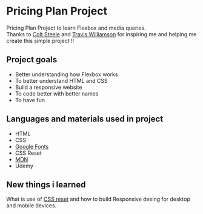 # Pricing Plan Project
Pricing Plan Project to learn Flexbox and media queries.
<br>
Thanks to [Colt Steele](https://www.youtube.com/c/ColtSteeleCode) and [Travis Williamson](https://codepen.io/travisw) for inspiring me and helping me create this simple project !!
## Project goals
- Better understanding how Flexbox works
- To better understand HTML and CSS
- Build a responsive website
- To code better with better names
- To have fun
## Languages and materials used in project
- HTML
- CSS
- [Google Fonts](https://fonts.google.com/)
- CSS Reset
- [MDN](https://developer.mozilla.org/en-US/)
- Udemy
## New things i learned
What is use of [CSS reset](https://meyerweb.com/eric/tools/css/reset/) and how to build Responsive desing for desktop and mobile devices.
